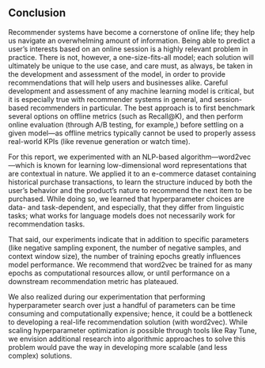 ## Conclusion

Recommender systems have become a cornerstone of online life; they help us navigate an overwhelming amount of information. Being able to predict a user’s interests based on an online session is a highly relevant problem in practice. There is not, however, a one-size-fits-all model; each solution will ultimately be unique to the use case, and care must, as always, be taken in the development and assessment of the model, in order to provide recommendations that will help users and businesses alike. Careful development and assessment of any machine learning model is critical, but it is especially true with recommender systems in general, and session-based recommenders in particular. The best approach is to first benchmark several options on offline metrics (such as Recall@K), and then perform online evaluation (through A/B testing, for example,) before settling on a given model—as offline metrics typically cannot be used to properly assess real-world KPIs (like revenue generation or watch time). 

For this report, we experimented with an NLP-based algorithm—word2vec—which is known for learning low-dimensional word representations that are contextual in nature. We applied it to an e-commerce dataset containing historical purchase transactions, to learn the structure induced by both the user’s behavior and the product’s nature to recommend the next item to be purchased. While doing so, we learned that hyperparameter choices are data- and task-dependent, and especially, that they differ from linguistic tasks; what works for language models does not necessarily work for recommendation tasks.

That said, our experiments indicate that in addition to specific parameters (like negative sampling exponent, the number of negative samples, and context window size), the number of training epochs greatly influences model performance. We recommend that word2vec be trained for as many epochs as computational resources allow, or until performance on a downstream recommendation metric has plateaued.

We also realized during our experimentation that performing hyperparameter search over just a handful of parameters can be time consuming and computationally expensive; hence, it could be a bottleneck to developing a real-life recommendation solution (with word2vec). While scaling hyperparameter optimization *is* possible through tools like Ray Tune, we envision additional research into algorithmic approaches to solve this problem would pave the way in developing more scalable (and less complex) solutions.
 
